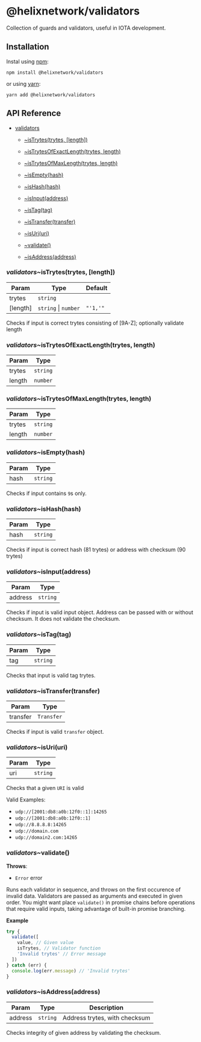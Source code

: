 # @helixnetwork/validators

Collection of guards and validators, useful in IOTA development.

## Installation

Instal using [npm](https://www.npmjs.org/):
```
npm install @helixnetwork/validators
```

or using [yarn](https://yarnpkg.com/):

```
yarn add @helixnetwork/validators
```

## API Reference

    
* [validators](#module_validators)

    * [~isTrytes(trytes, [length])](#module_validators..isTrytes)

    * [~isTrytesOfExactLength(trytes, length)](#module_validators..isTrytesOfExactLength)

    * [~isTrytesOfMaxLength(trytes, length)](#module_validators..isTrytesOfMaxLength)

    * [~isEmpty(hash)](#module_validators..isEmpty)

    * [~isHash(hash)](#module_validators..isHash)

    * [~isInput(address)](#module_validators..isInput)

    * [~isTag(tag)](#module_validators..isTag)

    * [~isTransfer(transfer)](#module_validators..isTransfer)

    * [~isUri(uri)](#module_validators..isUri)

    * [~validate()](#module_validators..validate)

    * [~isAddress(address)](#module_validators..isAddress)


<a name="module_validators..isTrytes"></a>

### *validators*~isTrytes(trytes, [length])

| Param | Type | Default |
| --- | --- | --- |
| trytes | <code>string</code> |  | 
| [length] | <code>string</code> \| <code>number</code> | <code>&quot;&#x27;1,&#x27;&quot;</code> | 

Checks if input is correct trytes consisting of [9A-Z]; optionally validate length

<a name="module_validators..isTrytesOfExactLength"></a>

### *validators*~isTrytesOfExactLength(trytes, length)

| Param | Type |
| --- | --- |
| trytes | <code>string</code> | 
| length | <code>number</code> | 

<a name="module_validators..isTrytesOfMaxLength"></a>

### *validators*~isTrytesOfMaxLength(trytes, length)

| Param | Type |
| --- | --- |
| trytes | <code>string</code> | 
| length | <code>number</code> | 

<a name="module_validators..isEmpty"></a>

### *validators*~isEmpty(hash)

| Param | Type |
| --- | --- |
| hash | <code>string</code> | 

Checks if input contains `9`s only.

<a name="module_validators..isHash"></a>

### *validators*~isHash(hash)

| Param | Type |
| --- | --- |
| hash | <code>string</code> | 

Checks if input is correct hash (81 trytes) or address with checksum (90 trytes)

<a name="module_validators..isInput"></a>

### *validators*~isInput(address)

| Param | Type |
| --- | --- |
| address | <code>string</code> | 

Checks if input is valid input object. Address can be passed with or without checksum.
It does not validate the checksum.

<a name="module_validators..isTag"></a>

### *validators*~isTag(tag)

| Param | Type |
| --- | --- |
| tag | <code>string</code> | 

Checks that input is valid tag trytes.

<a name="module_validators..isTransfer"></a>

### *validators*~isTransfer(transfer)

| Param | Type |
| --- | --- |
| transfer | <code>Transfer</code> | 

Checks if input is valid `transfer` object.

<a name="module_validators..isUri"></a>

### *validators*~isUri(uri)

| Param | Type |
| --- | --- |
| uri | <code>string</code> | 

Checks that a given `URI` is valid

Valid Examples:
- `udp://[2001:db8:a0b:12f0::1]:14265`
- `udp://[2001:db8:a0b:12f0::1]`
- `udp://8.8.8.8:14265`
- `udp://domain.com`
- `udp://domain2.com:14265`

<a name="module_validators..validate"></a>

### *validators*~validate()
**Throws**:

- <code>Error</code> error

Runs each validator in sequence, and throws on the first occurence of invalid data.
Validators are passed as arguments and executed in given order.
You might want place `validate()` in promise chains before operations that require valid inputs,
taking advantage of built-in promise branching.

**Example**  
```js
try {
  validate([
    value, // Given value
    isTrytes, // Validator function
    'Invalid trytes' // Error message
  ])
} catch (err) {
  console.log(err.message) // 'Invalid trytes'
}
```
<a name="module_validators..isAddress"></a>

### *validators*~isAddress(address)

| Param | Type | Description |
| --- | --- | --- |
| address | <code>string</code> | Address trytes, with checksum |

Checks integrity of given address by validating the checksum.

